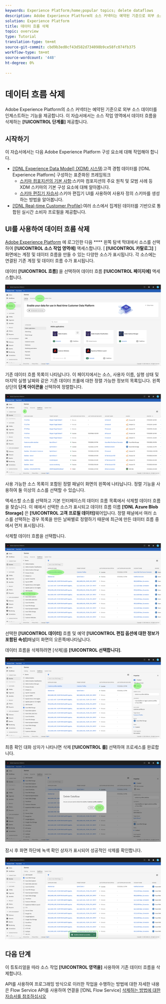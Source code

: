 ```yaml
---
keywords: Experience Platform;home;popular topics; delete dataflows
description: Adobe Experience Platform의 소스 커넥터는 예약된 기준으로 외부 소스 데이터를 인제스트하는 기능을 제공합니다. 이 자습서에서는 소스 작업 영역에서 데이터 흐름을 삭제하는 단계를 제공합니다.
solution: Experience Platform
title: 데이터 흐름 삭제
topic: overview
type: Tutorial
translation-type: tm+mt
source-git-commit: cbd9b3ed0cf43d582d734098b9ce58fc074fb375
workflow-type: tm+mt
source-wordcount: '448'
ht-degree: 0%

---
```



# 데이터 흐름 삭제

Adobe Experience Platform의 소스 커넥터는 예약된 기준으로 외부 소스 데이터를 인제스트하는 기능을 제공합니다. 이 자습서에서는 소스 작업 영역에서 데이터 흐름을 삭제하는 **[!UICONTROL 단계를]** 제공합니다.

## 시작하기

이 자습서에서는 다음 Adobe Experience Platform 구성 요소에 대해 작업해야 합니다.

- [[!DNL Experience Data Model] (XDM) 시스템](../../../xdm/home.md):고객 경험 데이터를 [!DNL Experience Platform] 구성하는 표준화된 프레임워크
   - [스키마 컴포지션의 기본 사항](../../../xdm/schema/composition.md):스키마 컴포지션의 주요 원칙 및 모범 사례 등 XDM 스키마의 기본 구성 요소에 대해 알아봅니다.
   - [스키마 편집기 자습서](../../../xdm/tutorials/create-schema-ui.md):스키마 편집기 UI를 사용하여 사용자 정의 스키마를 생성하는 방법을 알아봅니다.
- [[!DNL Real-time Customer Profile]](../../../profile/home.md):여러 소스에서 집계된 데이터를 기반으로 통합된 실시간 소비자 프로필을 제공합니다.

## UI를 사용하여 데이터 흐름 삭제

[Adobe Experience Platform](https://platform.adobe.com) 에 로그인한 다음 **** 왼쪽 탐색 막대에서 소스를 선택하여 **[!UICONTROL 소스 작업 영역에]** 액세스합니다. [ **[!UICONTROL 카탈로그]** ] 화면에는 계정 및 데이터 흐름을 만들 수 있는 다양한 소스가 표시됩니다. 각 소스에는 연결된 기존 계정 및 데이터 흐름 수가 표시됩니다.

데이터 **[!UICONTROL 흐름]** 을 선택하여 데이터 흐름 **[!UICONTROL 페이지에]** 액세스합니다.

![dataset-flow-activity](../../images/tutorials/delete/dataflows.png)

기존 데이터 흐름 목록이 나타납니다. 이 페이지에서는 소스, 사용자 이름, 실행 상태 및 마지막 실행 날짜와 같은 기존 데이터 프롤에 대한 정렬 가능한 정보의 목록입니다. 왼쪽 상단의 **단계 아이콘을** 선택하여 정렬합니다.

![데이터 흐름 목록](../../images/tutorials/delete/dataflows-list.png)

사용 가능한 소스 목록이 포함된 정렬 패널이 화면의 왼쪽에 나타납니다.
정렬 기능을 사용하여 둘 이상의 소스를 선택할 수 있습니다.

액세스할 소스를 선택하고 기본 인터페이스의 데이터 흐름 목록에서 삭제할 데이터 흐름을 찾습니다. 이 예에서 선택한 소스가 표시되고 데이터 흐름 이름 **[!DNL Azure Blob Storage]** 은 **[!UICONTROL 고객 프로필 데이터]**&#x200B;웨어입니다. 정렬 패널에서 여러 소스를 선택하는 경우 목록을 만든 날짜별로 정렬하기 때문에 최근에 만든 데이터 흐름 중에서 먼저 표시됩니다.

삭제할 데이터 흐름을 선택합니다.

![데이터 흐름 정렬](../../images/tutorials/delete/dataflows-sort.png)

선택한 **[!UICONTROL 데이터]** 흐름 및 예약 **[!UICONTROL 편집 옵션에 대한 정보가 포함된 속성]**&#x200B;패널이 화면의 오른쪽에나타납니다.

데이터 흐름을 삭제하려면 [삭제]를 **[!UICONTROL 선택합니다]**.

![데이터 흐름 정렬](../../images/tutorials/delete/dataflows-properties.png)

최종 확인 대화 상자가 나타나면 삭제 **[!UICONTROL 를]** 선택하여 프로세스를 완료합니다.

![delete](../../images/tutorials/delete/delete.png)

잠시 후 화면 하단에 녹색 확인 상자가 표시되어 성공적인 삭제를 확인합니다.

![확인](../../images/tutorials/delete/confirmed.png)

## 다음 단계

이 튜토리얼을 따라 소스 작업 **[!UICONTROL 영역을]** 사용하여 기존 데이터 흐름을 삭제합니다.

API를 사용하여 프로그래밍 방식으로 이러한 작업을 수행하는 방법에 대한 자세한 내용은 Flow Service API를 사용하여 연결을 [!DNL Flow Service] [삭제하는 방법에 대한 자습서를 참조하십시오](../../tutorials/api/delete.md)